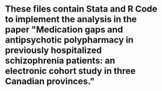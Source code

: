 # These files contain Stata and R Code to implement the analysis in the paper "Medication gaps and antipsychotic polypharmacy in previously hospitalized schizophrenia patients: an electronic cohort study in three Canadian provinces."
